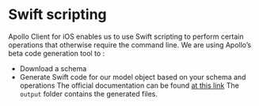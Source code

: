 # Swift scripting

Apollo Client for iOS enables us to use Swift scripting to perform certain operations that otherwise require the command line. 
We are using Apollo’s beta code generation tool to :
- Download a schema
- Generate Swift code for our model object based on your schema and operations
The official documentation can be found [at this link](https://www.apollographql.com/docs/ios/swift-scripting/)
The `output` folder contains the generated files.
